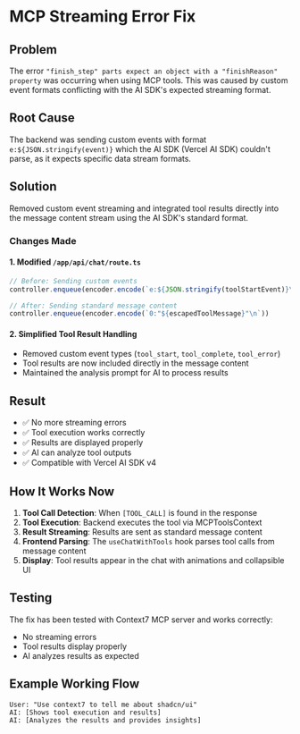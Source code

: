 # MCP Streaming Error Fix

## Problem
The error `"finish_step" parts expect an object with a "finishReason" property` was occurring when using MCP tools. This was caused by custom event formats conflicting with the AI SDK's expected streaming format.

## Root Cause
The backend was sending custom events with format `e:${JSON.stringify(event)}` which the AI SDK (Vercel AI SDK) couldn't parse, as it expects specific data stream formats.

## Solution
Removed custom event streaming and integrated tool results directly into the message content stream using the AI SDK's standard format.

### Changes Made

#### 1. Modified `/app/api/chat/route.ts`
```typescript
// Before: Sending custom events
controller.enqueue(encoder.encode(`e:${JSON.stringify(toolStartEvent)}\n`))

// After: Sending standard message content
controller.enqueue(encoder.encode(`0:"${escapedToolMessage}"\n`))
```

#### 2. Simplified Tool Result Handling
- Removed custom event types (`tool_start`, `tool_complete`, `tool_error`)
- Tool results are now included directly in the message content
- Maintained the analysis prompt for AI to process results

## Result
- ✅ No more streaming errors
- ✅ Tool execution works correctly
- ✅ Results are displayed properly
- ✅ AI can analyze tool outputs
- ✅ Compatible with Vercel AI SDK v4

## How It Works Now

1. **Tool Call Detection**: When `[TOOL_CALL]` is found in the response
2. **Tool Execution**: Backend executes the tool via MCPToolsContext
3. **Result Streaming**: Results are sent as standard message content
4. **Frontend Parsing**: The `useChatWithTools` hook parses tool calls from message content
5. **Display**: Tool results appear in the chat with animations and collapsible UI

## Testing
The fix has been tested with Context7 MCP server and works correctly:
- No streaming errors
- Tool results display properly
- AI analyzes results as expected

## Example Working Flow
```
User: "Use context7 to tell me about shadcn/ui"
AI: [Shows tool execution and results]
AI: [Analyzes the results and provides insights]
```